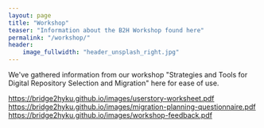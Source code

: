 ```yaml
---
layout: page
title: "Workshop"
teaser: "Information about the B2H Workshop found here"
permalink: "/workshop/"
header:
    image_fullwidth: "header_unsplash_right.jpg"
---
```

We've gathered information from our workshop "Strategies and Tools for Digital Repository Selection and
Migration" here for ease of use.  

https://bridge2hyku.github.io/images/userstory-worksheet.pdf
https://bridge2hyku.github.io/images/migration-planning-questionnaire.pdf
https://bridge2hyku.github.io/images/workshop-feedback.pdf
